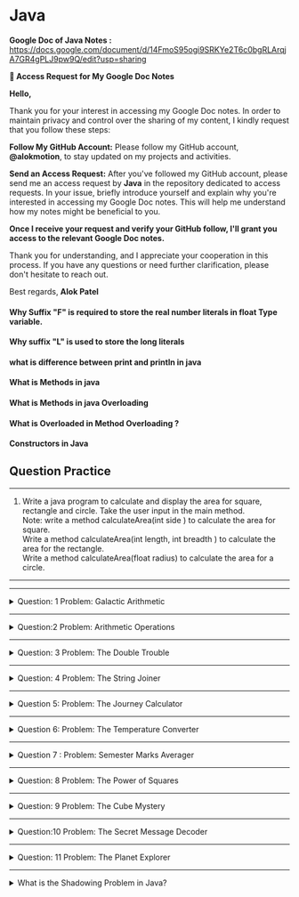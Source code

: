 # Java


**Google Doc of Java Notes :** https://docs.google.com/document/d/14FmoS95ogi9SRKYe2T6c0bgRLArqjA7GR4gPLJ9pw9Q/edit?usp=sharing


**📝 Access Request for My Google Doc Notes**

**Hello,**

Thank you for your interest in accessing my Google Doc notes. In order to maintain privacy and control over the sharing of my content, I kindly request that you follow these steps:

**Follow My GitHub Account:** Please follow my GitHub account, **@alokmotion**, to stay updated on my projects and activities.

**Send an Access Request:** After you've followed my GitHub account, please send me an access request by **Java** in the repository dedicated to access requests. In your issue, briefly introduce yourself and explain why you're interested in accessing my Google Doc notes. This will help me understand how my notes might be beneficial to you.

**Once I receive your request and verify your GitHub follow, I'll grant you access to the relevant Google Doc notes.**

Thank you for understanding, and I appreciate your cooperation in this process. If you have any questions or need further clarification, please don't hesitate to reach out.

Best regards, 
**Alok Patel**



<h4> Why Suffix "F" is required to store the real number literals in float Type variable. </h4>

<h4> Why suffix "L" is used to store the long literals </h4>

<h4> what is difference between print and println in java </h4>

<h4>What is Methods in java</h4>

<h4>What is Methods in java Overloading </h4>


<h4>What is Overloaded in Method Overloading ?</h4>


<h4>Constructors in Java
</h4>


## Question Practice

---------------------------------------------------------------------------------------------------------------------------------
 1. Write a java program to calculate and display the area for square, rectangle and circle. Take the user input in the main method.\
Note:
write a method calculateArea(int side ) to calculate the area for square.\
Write a method calculateArea(int length, int breadth ) to calculate the area for the rectangle.\
Write a method calculateArea(float radius) to calculate the area for a circle.
----------------------------------------------------------------------------------------------------------------------------------------




----------------------------------------------------------------------------------------------------------------------------------------

<details>
  <summary>Question: 1 Problem: Galactic Arithmetic</summary>

  
In a far-off galaxy named Arithmetica, beings have been using a newly discovered number system to make their life easier. However, they are facing difficulties in performing basic arithmetic operations. As the resident genius of planet Earth, you have been called upon to help them. Your first task is to build a function that will be able to add two numbers in their number system.

Function:

public static long galacticAddition(long num1, long num2);

Inputs:

The function galacticAddition(long num1, long num2) will receive two parameters:

num1 : a long integer representing the first number in the Arithmetica number system.

num2 : a long integer representing the second number in the Arithmetica number system.

Outputs:

The function will return a long - the sum of num1 and num2 in the Arithmetica number system.

Sample Input:

125678

9876543210L

Sample Output:

9876668888L

Note:

In the sample input, the two numbers provided to the function are 125678 and 9876543210. The sum of these two numbers is 125678+9876543210=9876668888, so the function returns 9876668888 as the output. Your task is to help the beings of Arithmetica perform this basic operation with ease. Good luck, Earth's genius!
  
 
</details>

----------------------------------------------------------------------------------------------------------------------------------------------------------------------------------------------


<details>
  <summary>Question:2 Problem: Arithmetic Operations</summary>

  You are a programmer in a school. The mathematics teacher has asked for your help to teach basic arithmetic operations to students. Your task is to create a set of functions that will do subtraction, multiplication, division, and find the remainder of two numbers.

Functions:

public static int subtractNumbers(int num1, int num2);

public static int multiplyNumbers(int num1, int num2);

public static double divideNumbers(int num1, int num2);

public static int findRemainder(int num1, int num2);

Inputs:

Each function will receive two parameters:

· num1 : an integer which represents the first number.

· num2 : an integer which represents the second number.

Outputs:

1. The subtractNumbers function will return an integer - the result of subtracting num2 from num1.

2. The multiplyNumbers function will return an integer - the result of multiplying num1 and num2.

3. The divideNumbers function will return a double - the result of dividing num1 by num2.

4. The findRemainder function will return an integer - the remainder when num1 is divided by num2.

Sample Input:

subtractNumbers(20, 5);

multiplyNumbers(4, 5);

divideNumbers(20, 4);

findRemainder(10, 3);

Sample Output:

15

20

5.00

1

Note:

In the sample input, the numbers given to the functions are (20, 5), (4, 5), (20, 4) and (10, 3) respectively. The functions correctly return the results of subtraction, multiplication, division and finding the remainder.



</details>

-------------------------------------------------------------------------------------------------------------------------------------------------------------------------------------------
<details>
  <summary> Question: 3 
  Problem: The Double Trouble 
 </summary>

 
 You are participating in a coding competition at your school. The challenge is to create a function that can double the value of any number provided. This function will help in the game design where scores need to be doubled under certain conditions. 
  
Function: 
public static int doubleTheNumber(int num); 
  
  
  
Inputs: 
 The function doubleTheNumber(int num) will receive one parameter: 
•	num : an integer which represents the number to be doubled. 
  
Outputs: 
The function will return an integer - the result of doubling the num. 
  
Sample Input:  
doubleTheNumber(15); 
  
Sample Output: 
30 
  
Note:  
In the sample input, the number given to the function is 15. The double of this number is 15*2=30, so the function returns 30 as the output. Your function should work accurately to make sure you win this competition. Good Luck! 
  


  </details>

  --------------------------------------------------------------------------------------------------------------------------------------------------------------------------------------------


  <details>
   <summary>Question: 4  
 Problem: The String Joiner 
</summary>

You are creating a new social networking site. In one of the features, you have to combine the user's first name and last name to display the full name. Your task is to write a static method that will concatenate two strings. 
  
Function: 
public static String joinStrings(String str1, String str2); 
  
  
  
Inputs: 
The function joinStrings(String str1, String str2) will receive two parameters: 
•	str1 :a string which represents the first string. 
•	str2 : a string which represents the second string. 
  
Outputs: 
The function will return a string - the result of concatenating str1 and str2. 
  
Sample Input:  
joinStrings("Hello, ", "World!"); 
  
Sample Output:  
"Hello, World!" 
  
Note:  
In the sample input, the function is given two strings: "Hello, " and "World!". These two strings are concatenated to form "Hello, World!", which is the output. Make sure your function works properly to display the user's full name correctly on the social networking site. 
  

   
  </details>

---------------------------------------------------------------------------------------------------------------------------------------------------------------------------------------------



<details>
 <summary>Question 5: 
 Problem: The Journey Calculator 
</summary>

 You are a developer at a transportation company. The company is developing a new app that helps users track their journey. One of the features of the app is to calculate the distance travelled given the speed and time of the journey. Your task is to create a method that takes speed and time and returns the distance travelled. This method should be a non-static method and should be implemented inside a class named JourneyCalculator. 
  
Class Definition: 
  
public class JourneyCalculator { 
    public double calculateDistance(double speed, double time); 
} 
  
  
Inputs: 
  
The method calculateDistance(double speed, double time) will receive two parameters: 
•	speed : a double representing the speed of the vehicle in km/h. 
•	time : a double representing the time travelled in hours. 
  
Outputs: 
  
The method will return a double - the distance travelled. Round off the result to 2 decimal places. 
  
Sample Input: 
  
JourneyCalculator journeyCalculator = new JourneyCalculator(); 
journeyCalculator.calculateDistance(60.0, 1.5); 
  
Sample Output: 
  
90.00 
  
  
Note: 
  
In the sample input, the user's speed is 60 km/h and the time travelled is 1.5 hours. The distance travelled is speed*time = 60*1.5 = 90 kilometers, so the method returns 90.00 as the output. Your method will be crucial in helping users track their journey accurately. Good luck, developer! 

</details>

---------------------------------------------------------------------------------------------------------------------------------------------------------------------------------------------

<details>
 <summary> Question 6: 
Problem: The Temperature Converter 
</summary>

 You are working as a software developer at a weather forecasting company. The company is developing a new feature for their app that allows users to convert temperatures from Fahrenheit to Celsius. Your task is to create a method that takes a temperature in Fahrenheit and converts it to Celsius.  
  
Hint: The formula to convert temperature from Fahrenheit to Celsius is:  
C = (F - 32) * 5/9 
  
Where: 
•	C is the temperature in Celsius 
•	F is the temperature in Fahrenheit 
  
Class Definition: 
public class TemperatureConverter { 
    public double convertFahrenheitToCelsius(double fahrenheit); 
} 
  
Inputs: 
The method convertFahrenheitToCelsius(double fahrenheit) will receive one parameter: 
•	fahrenheit : a double representing the temperature in Fahrenheit. 
  
Outputs: 
The method will return a double - the temperature converted to Celsius.  
  
Sample Input: 
TemperatureConverter temperatureConverter = new TemperatureConverter(); 
temperatureConverter.convertFahrenheitToCelsius(68.0); 
  
Sample Output: 
20.00 
  
Note: 
  
In the sample input, the user's temperature in Fahrenheit is 68.0. The temperature in Celsius is (68 - 32) * 5/9 = 20.00, so the method returns 20.00 as the output. Your method will be crucial in helping users understand the temperature in Celsius. Good luck, developer! 
  

</details>

---------------------------------------------------------------------------------------------------------------------------------------------------------------------------------------------

<details>
 <summary>Question 7 : 
 Problem: Semester Marks Averager 
</summary>


 You are creating a student portal for your school. The portal needs to display the average marks of a student for 8 semesters. Your task is to write a Java function that takes the marks of each semester individually and returns the average. 
  
Function: 
  
public static double calculateAverage(int sem1, int sem2, int sem3, int sem4, int sem5, int sem6, int sem7, int sem8); 
  
  
Inputs: 
  
The function calculateAverage(i85sem7, int sem8) will receive eight parameters: 
•	sem1, sem2, sem3, sem4, sem5, sem6, sem7, sem8 : Eight integers each representing the total marks obtained in a semester. 
  
Outputs: 
  
The function will return a double - the average marks over 8 semesters.   
Example: 
  
Sample Input: 
  
calculateAverage(85, 79, 91, 76, 88, 95, 80, 85); 
  
  
Sample Output: 
  
84.88 
  
  
Note: 
  
In the sample input, the marks for the 8 semesters are given. The average of these marks is (85+79+91+76+88+95+80+85)/8 = 84.88. So, the function returns 84.88 as the output. Make sure your function calculates the average correctly to display accurate information on the student portal. 
  

</details>

---------------------------------------------------------------------------------------------------------------------------------------------------------------------------------------------


<details>
 <summary>Question: 8 
 Problem: The Power of Squares 
</summary>


 You are a software developer at a gaming company. The company is developing a new game called "The Power of Squares". In this game, players have to square the number provided to advance to the next level. Your task is to create a function that will calculate the square of the number provided. 
  
Function: 
  
public static int squareNumber(int num); 
  
  
Inputs: 
  
The function squareNumber(int num) will receive one parameter: 
•	num : an integer which represents the number that the player has to square. 
  
Outputs: 
  
The function will return an integer - the square of num. 
  
Example: 
  
Sample Input: 
  
squareNumber(7); 
  
  
Sample Output: 
49 
  
  
Note: 
In the sample input, the player is at a level where the number to square is 7. The square of this number is 7*7=49, so the function returns 49 as the output. The function you develop will be a crucial part of "The Power of Squares" game, ensuring players can progress through levels accurately. Good luck, game developer! 
  
 

</details>


---------------------------------------------------------------------------------------------------------------------------------------------------------------------------------------------
<details>
 <summary>Question: 9 
Problem: The Cube Mystery 
</summary>

 You are a software engineer developing an innovative educational game for kids. This game helps kids understand the concept of cubes in a fun and interactive way. In one of the stages, the kids are given a number and they have to find out the cube of that number to solve a mystery. Your task is to create a function that will calculate the cube of a given number. 
  
Function: 
  
public static int cubeNumber(int num); 
  
  
Inputs: 
  
The function cubeNumber(int num) will receive one parameter: 
•	num : an integer which represents the number that the player has to cube. 
  
Outputs: 
  
The function will return an integer - the cube of num. 
  
Example: 
  
Sample Input: 
  
cubeNumber(3); 
  
Sample Output: 
  
27 
  
Note: 
  
In the sample input, the kid is at a stage where the number to cube is 3. The cube of this number is 3*3*3=27, so the function returns 27 as the output. The function you develop will be essential in helping the kids solve the Cube Mystery. Good luck, game engineer! 
  

</details>

---------------------------------------------------------------------------------------------------------------------------------------------------------------------------------------------

<details>
 <summary> Question:10 
  Problem: The Secret Message Decoder 
</summary>


 You are a software engineer at a secret spy agency. The agency often receives secret messages encoded in Unicode. Your task is to build a method that accepts a character and displays its Unicode, helping the agents decode the messages quickly and efficiently. 
  
Class Definition: 
  
public class MessageDecoder { 
    public int decodeCharacter(char ch); 
} 
  
Inputs: 
  
The method decodeCharacter(char ch) will receive one parameter: 
•	ch : a character representing the encoded message. 
  
Outputs: 
  
The method will return an integer - the Unicode of the received character. 
  
Example: 
  
Sample Input: 
MessageDecoder decoder = new MessageDecoder(); 
decoder.decodeCharacter('A'); 
  
Sample Output: 
65 
  
Note: 
  
In the sample input, the spy agency has received a message with the character 'A'. The Unicode for 'A' is 65, so the method returns 65 as the output. Your method will play a crucial role in decoding the secret messages and ensuring the success of the agency's missions. Good luck, coder agent! 


</details>

---------------------------------------------------------------------------------------------------------------------------------------------------------------------------------------------

<details>
 <summary>Question: 11
 Problem: The Planet Explorer
</summary>
You are a scientist at a space research center. The center is currently researching various planets and their properties. One of the properties they are interested in is the surface area of these planets. Considering that a planet can be approximated as a sphere, your task is to create a method that calculates the surface area of a sphere given its radius.
 
Hint: The formula to calculate the surface area of a sphere is: 
A = 4πr^2
 
Where:
- A is the surface area of the sphere
- r is the radius of the sphere
 
Class Definition:
 
public class PlanetExplorer {
    public double calculateSurfaceArea(double radius);
}
 
 
Inputs:
 
The method calculateSurfaceArea(double radius) will receive one parameter:
- radius : a double representing the radius of the sphere (planet).
 
Outputs:
 
The method will return a double - the surface area of the sphere.  
Example:
 
Sample Input:
PlanetExplorer explorer = new PlanetExplorer();
explorer.calculateSurfaceArea(3.0);
 
 
Sample Output:
113.10
 
Note:
 
In the sample input, the radius of the planet (sphere) is 3.0 units. The surface area is 4π*3^2 = 113.10, so the method returns 113.10 as the output. Your method will be essential in helping the scientists at the space research center in understanding the properties of various planets. Good luck, scientist!

 
</details>

---------------------------------------------------------------------------------------------------------------------------------------------------------------------------------------------
<details>
 <summary>
  What is the Shadowing Problem in Java?
 </summary>
Shadowing problem in the scenario in which local variable and instance variable will have the same name and the assignment of the values will not happen from local to instance rather it will happen from local to local and instance variable values will not be changed.
 
</details>
